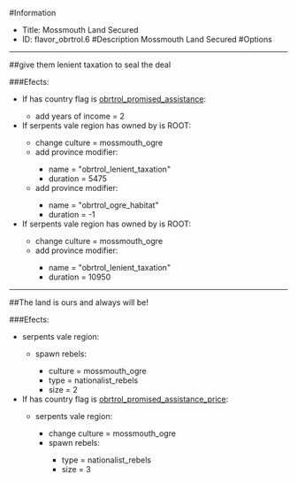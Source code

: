 #Information
 - Title: Mossmouth Land Secured
 - ID: flavor_obrtrol.6
#Description
Mossmouth Land Secured
#Options

___
##give them lenient taxation to seal the deal

###Efects:<ul><li>If has country flag is [obrtrol_promised_assistance](../flags/obrtrol_promised_assistance.md):</li><ul><li>add years of income = 2</li></ul><li>If serpents vale region has owned by is ROOT:</li><ul><li>change culture = mossmouth_ogre</li><li>add province modifier:</li><ul><li>name = "obrtrol_lenient_taxation"</li><li>duration = 5475</li></ul><li>add province modifier:</li><ul><li>name = "obrtrol_ogre_habitat"</li><li>duration = -1</li></ul></ul><li>If serpents vale region has owned by is ROOT:</li><ul><li>change culture = mossmouth_ogre</li><li>add province modifier:</li><ul><li>name = "obrtrol_lenient_taxation"</li><li>duration = 10950</li></ul></ul></ul>

___
##The land is ours and always will be!

###Efects:<ul><li>serpents vale region:</li><ul><li>spawn rebels:</li><ul><li>culture = mossmouth_ogre</li><li>type = nationalist_rebels</li><li>size = 2</li></ul></ul><li>If has country flag is [obrtrol_promised_assistance_price](../flags/obrtrol_promised_assistance_price.md):</li><ul><li>serpents vale region:</li><ul><li>change culture = mossmouth_ogre</li><li>spawn rebels:</li><ul><li>type = nationalist_rebels</li><li>size = 3</li></ul></ul></ul></ul>
